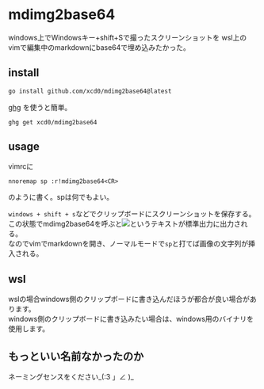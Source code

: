 # mdimg2base64

windows上でWindowsキー+shift+Sで撮ったスクリーンショットを
wsl上のvimで編集中のmarkdownにbase64で埋め込みたかった。

## install

```sh
go install github.com/xcd0/mdimg2base64@latest
```

[ghg]( https://github.com/Songmu/ghg) を使うと簡単。
```
ghg get xcd0/mdimg2base64
```

## usage
vimrcに
```
nnoremap sp :r!mdimg2base64<CR>
```
のように書く。spは何でもよい。

`windows + shift + s`などでクリップボードにスクリーンショットを保存する。  
この状態でmdimg2base64を呼ぶと![](data:image/png;base64,iVBO........)というテキストが標準出力に出力される。  
なのでvimでmarkdownを開き、ノーマルモードで`sp`と打てば画像の文字列が挿入される。  

## wsl

wslの場合windows側のクリップボードに書き込んだほうが都合が良い場合があります。  
windows側のクリップボードに書き込みたい場合は、windows用のバイナリを使用します。  


## もっといい名前なかったのか

ネーミングセンスをください\_(:3 」∠ )\_


